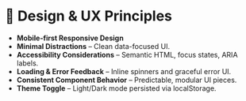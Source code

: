 # 🎨 Design & UX Principles

- **Mobile-first Responsive Design**
- **Minimal Distractions** – Clean data-focused UI.
- **Accessibility Considerations** – Semantic HTML, focus states, ARIA labels.
- **Loading & Error Feedback** – Inline spinners and graceful error UI.
- **Consistent Component Behavior** – Predictable, modular UI pieces.
- **Theme Toggle** – Light/Dark mode persisted via localStorage.